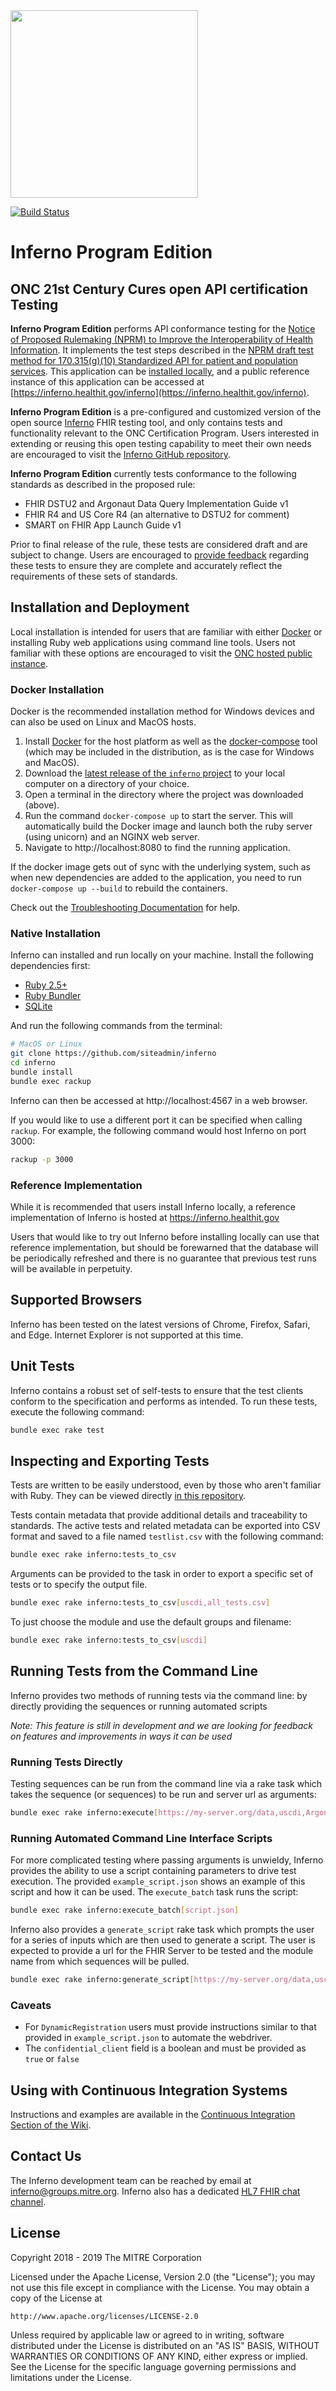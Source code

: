 <img src="https://github.com/siteadmin/inferno/blob/master/public/images/inferno_logo.png" width="300px" />

[![Build Status](https://travis-ci.org/siteadmin/inferno.svg?branch=master)](https://travis-ci.org/siteadmin/inferno-program)

# Inferno Program Edition

## ONC 21st Century Cures open API certification Testing

**Inferno Program Edition** performs API conformance testing for the [Notice of Proposed Rulemaking (NPRM) to Improve the Interoperability of Health Information](https://www.healthit.gov/topic/laws-regulation-and-policy/notice-proposed-rulemaking-improve-interoperability-health).  It 
implements the test steps described in the [NPRM draft test method for 170.315(g)(10) Standardized API for patient and population services](https://www.healthit.gov/sites/default/files/page/2019-03/170_315g_10_Standardized_API_for_Patient_and_Population_Services.pdf). This application can be [installed locally](#installation-and-deployment), and a public reference instance of this application can be accessed at [https://inferno.healthit.gov/inferno](https://inferno.healthit.gov/inferno).

**Inferno Program Edition** is a pre-configured and customized
version of the open source [Inferno](https://github.com/siteadmin/inferno) FHIR testing tool, and only contains tests and functionality
relevant to the ONC Certification Program.  Users interested 
in extending or reusing this open testing capability to meet their own needs 
are encouraged to visit the [Inferno GitHub repository](https://github.com/siteadmin/inferno).


**Inferno Program Edition** currently tests conformance to the following standards as described in the proposed rule:
* FHIR DSTU2 and Argonaut Data Query Implementation Guide v1
* FHIR R4 and US Core R4 (an alternative to DSTU2 for comment)
* SMART on FHIR App Launch Guide v1

Prior to final release of the rule, these tests are considered draft and are subject to change.  Users are encouraged to [provide feedback](#contact-us) regarding these tests to ensure they are complete
and accurately reflect the requirements of these sets of standards.

## Installation and Deployment

Local installation is intended for users that are familiar with
either [Docker](https://www.docker.com/) or installing Ruby web applications using command line tools.  Users not familiar
with these options are encouraged to visit the [ONC hosted public instance](https://inferno.healthit.gov/inferno).

### Docker Installation

Docker is the recommended installation method for Windows devices and can also be used on Linux and MacOS hosts.

1. Install [Docker](https://www.docker.com/) for the host platform as well as the [docker-compose](https://docs.docker.com/compose/install/) tool (which may be included in the distribution, as is the case for Windows and MacOS).
2. Download the [latest release of the `inferno` project](https://github.com/siteadmin/inferno/releases) to your local computer on a directory of your choice.
3. Open a terminal in the directory where the project was downloaded (above).
4. Run the command `docker-compose up` to start the server. This will automatically build the Docker image and launch both the ruby server (using unicorn) and an NGINX web server.
5. Navigate to http://localhost:8080 to find the running application.

If the docker image gets out of sync with the underlying system, such as when new dependencies are added to the application, you need to run `docker-compose up --build` to rebuild the containers.

Check out the [Troubleshooting Documentation](https://github.com/siteadmin/inferno/wiki/Troubleshooting) for help.

### Native Installation

Inferno can installed and run locally on your machine.  Install the following dependencies first:

* [Ruby 2.5+](https://www.ruby-lang.org/en/)
* [Ruby Bundler](http://bundler.io/)
* [SQLite](https://www.sqlite.org/)

And run the following commands from the terminal:

```sh
# MacOS or Linux
git clone https://github.com/siteadmin/inferno
cd inferno
bundle install
bundle exec rackup
```

Inferno can then be accessed at http://localhost:4567 in a web browser.

If you would like to use a different port it can be specified when calling `rackup`.  For example, the following command would host Inferno on port 3000:

```sh
rackup -p 3000
```

### Reference Implementation

While it is recommended that users install Inferno locally, a reference implementation of Inferno is hosted at https://inferno.healthit.gov

Users that would like to try out Inferno before installing locally can use that reference implementation, but should be forewarned that the database will be periodically refreshed and there is no guarantee that previous test runs will be available in perpetuity.

## Supported Browsers

Inferno has been tested on the latest versions of Chrome, Firefox, Safari, and Edge.  Internet Explorer is not supported at this time.

## Unit Tests

Inferno contains a robust set of self-tests to ensure that the test clients conform to the specification and performs as intended.  To run these tests, execute the following command:

```sh
bundle exec rake test
```

## Inspecting and Exporting Tests

Tests are written to be easily understood, even by those who aren't familiar with Ruby.  They can be
viewed directly [in this repository](https://github.com/siteadmin/inferno/tree/master/lib/app/sequences).

Tests contain metadata that provide additional details and traceability to standards.  The active tests and related metadata can be exported into CSV format and saved to a file named `testlist.csv` with the following command:

```sh
bundle exec rake inferno:tests_to_csv
```

Arguments can be provided to the task in order to export a specific set of tests or to specify the output file.

```sh
bundle exec rake inferno:tests_to_csv[uscdi,all_tests.csv]
```

To just choose the module and use the default groups and filename:

```sh
bundle exec rake inferno:tests_to_csv[uscdi]

```

## Running Tests from the Command Line
Inferno provides two methods of running tests via the command line: by directly providing the sequences or running automated scripts

_Note: This feature is still in development and we are looking for feedback on features and improvements in ways it can be used_

### Running Tests Directly

Testing sequences can be run from the command line via a rake task which takes the sequence (or sequences) to be run and server url as arguments:
```sh
bundle exec rake inferno:execute[https://my-server.org/data,uscdi,ArgonautConformance]
```

### Running Automated Command Line Interface Scripts
For more complicated testing where passing arguments is unwieldy, Inferno provides the ability to use a script containing parameters to drive test execution.
The provided `example_script.json` shows an example of this script and how it can be used.  The `execute_batch` task runs the script:

```sh
bundle exec rake inferno:execute_batch[script.json]
```

Inferno also provides a  `generate_script` rake task which prompts the user for a series of inputs which are then used to generate a script.
The user is expected to provide a url for the FHIR Server to be tested and the module name from which sequences will be pulled.
```sh
bundle exec rake inferno:generate_script[https://my-server.org/data,uscdi]
```

### Caveats
* For `DynamicRegistration` users must provide instructions similar to that provided in `example_script.json` to automate the webdriver.
* The `confidential_client` field is a boolean and must be provided as `true` or `false`

## Using with Continuous Integration Systems
Instructions and examples are available in the [Continuous Integration Section of the Wiki](https://github.com/siteadmin/inferno/wiki/Using-with-Continuous-Integration-Systems).

## Contact Us
The Inferno development team can be reached by email at inferno@groups.mitre.org.  Inferno also has a dedicated [HL7 FHIR chat channel](https://chat.fhir.org/#narrow/stream/153-inferno).

## License

Copyright 2018 - 2019 The MITRE Corporation

Licensed under the Apache License, Version 2.0 (the "License"); you may not use this file except in compliance with the License. You may obtain a copy of the License at
```
http://www.apache.org/licenses/LICENSE-2.0
```
Unless required by applicable law or agreed to in writing, software distributed under the License is distributed on an "AS IS" BASIS, WITHOUT WARRANTIES OR CONDITIONS OF ANY KIND, either express or implied. See the License for the specific language governing permissions and limitations under the License.
